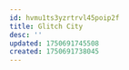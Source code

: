 ```yaml
---
id: hvmu1ts3yzrtrvl45poip2f
title: Glitch City
desc: ''
updated: 1750691745508
created: 1750691738045
---
```

